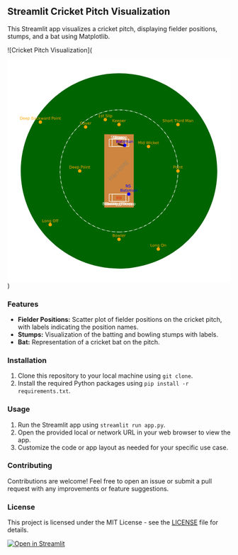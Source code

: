 ## Streamlit Cricket Pitch Visualization

This Streamlit app visualizes a cricket pitch, displaying fielder positions, stumps, and a bat using Matplotlib.

![Cricket Pitch Visualization](<?xml version="1.0" encoding="utf-8" standalone="no"?>
<!DOCTYPE svg PUBLIC "-//W3C//DTD SVG 1.1//EN"
  "http://www.w3.org/Graphics/SVG/1.1/DTD/svg11.dtd">
<svg xmlns:xlink="http://www.w3.org/1999/xlink" width="460.8pt" height="457.92pt" viewBox="0 0 460.8 457.92" xmlns="http://www.w3.org/2000/svg" version="1.1">
 <metadata>
  <rdf:RDF xmlns:dc="http://purl.org/dc/elements/1.1/" xmlns:cc="http://creativecommons.org/ns#" xmlns:rdf="http://www.w3.org/1999/02/22-rdf-syntax-ns#">
   <cc:Work>
    <dc:type rdf:resource="http://purl.org/dc/dcmitype/StillImage"/>
    <dc:date>2024-03-11T00:37:05.971351</dc:date>
    <dc:format>image/svg+xml</dc:format>
    <dc:creator>
     <cc:Agent>
      <dc:title>Matplotlib v3.8.3, https://matplotlib.org/</dc:title>
     </cc:Agent>
    </dc:creator>
   </cc:Work>
  </rdf:RDF>
 </metadata>
 <defs>
  <style type="text/css">*{stroke-linejoin: round; stroke-linecap: butt}</style>
 </defs>
 <g id="figure_1">
  <g id="patch_1">
   <path d="M 0 457.92 
L 460.8 457.92 
L 460.8 0 
L 0 0 
z
" style="fill: #ffffff"/>
  </g>
  <g id="axes_1">
   <g id="patch_2">
    <path d="M 230.4 430.56 
C 284.21212 430.56 335.827479 409.318152 373.878394 371.512727 
C 411.929309 333.707302 433.309091 282.424945 433.309091 228.96 
C 433.309091 175.495055 411.929309 124.212698 373.878394 86.407273 
C 335.827479 48.601848 284.21212 27.36 230.4 27.36 
C 176.58788 27.36 124.972521 48.601848 86.921606 86.407273 
C 48.870691 124.212698 27.490909 175.495055 27.490909 228.96 
C 27.490909 282.424945 48.870691 333.707302 86.921606 371.512727 
C 124.972521 409.318152 176.58788 430.56 230.4 430.56 
z
" clip-path="url(#pd941f7e487)" style="fill: #006400"/>
   </g>
   <g id="patch_3">
    <path d="M 230.4 354.96 
C 262.687272 354.96 293.656488 341.683845 316.487036 318.055454 
C 339.317585 294.427064 352.145455 262.375591 352.145455 228.96 
C 352.145455 195.544409 339.317585 163.492936 316.487036 139.864546 
C 293.656488 116.236155 262.687272 102.96 230.4 102.96 
C 198.112728 102.96 167.143512 116.236155 144.312964 139.864546 
C 121.482415 163.492936 108.654545 195.544409 108.654545 228.96 
C 108.654545 262.375591 121.482415 294.427064 144.312964 318.055454 
C 167.143512 341.683845 198.112728 354.96 230.4 354.96 
L 230.4 354.96 
z
" clip-path="url(#pd941f7e487)" style="fill: none; stroke-dasharray: 6.4,1.6,1,1.6; stroke-dashoffset: 0; stroke: #ffffff; stroke-linejoin: miter"/>
   </g>
   <g id="patch_4">
    <path d="M 199.963636 304.56 
L 260.836364 304.56 
L 260.836364 153.36 
L 199.963636 153.36 
z
" clip-path="url(#pd941f7e487)" style="fill: #cd853f"/>
   </g>
   <g id="patch_5">
    <path d="M 210.109091 178.56 
L 250.690909 178.56 
L 250.690909 163.44 
L 210.109091 163.44 
L 210.109091 178.56 
z
" clip-path="url(#pd941f7e487)" style="fill: none; stroke: #ffffff; stroke-linejoin: miter"/>
   </g>
   <g id="patch_6">
    <path d="M 210.109091 291.96 
L 250.690909 291.96 
L 250.690909 276.84 
L 210.109091 276.84 
L 210.109091 291.96 
z
" clip-path="url(#pd941f7e487)" style="fill: none; stroke: #ffffff; stroke-linejoin: miter"/>
   </g>
   <g id="patch_7">
    <path d="M 216.196364 178.56 
L 244.603636 178.56 
L 244.603636 163.44 
L 216.196364 163.44 
L 216.196364 178.56 
z
" clip-path="url(#pd941f7e487)" style="fill: none; stroke: #ffffff; stroke-linejoin: miter"/>
   </g>
   <g id="patch_8">
    <path d="M 216.196364 291.96 
L 244.603636 291.96 
L 244.603636 276.84 
L 216.196364 276.84 
L 216.196364 291.96 
z
" clip-path="url(#pd941f7e487)" style="fill: none; stroke: #ffffff; stroke-linejoin: miter"/>
   </g>
   <g id="PathCollection_1">
    <defs>
     <path id="mf2405c1910" d="M 0 3 
C 0.795609 3 1.55874 2.683901 2.12132 2.12132 
C 2.683901 1.55874 3 0.795609 3 0 
C 3 -0.795609 2.683901 -1.55874 2.12132 -2.12132 
C 1.55874 -2.683901 0.795609 -3 0 -3 
C -0.795609 -3 -1.55874 -2.683901 -2.12132 -2.12132 
C -2.683901 -1.55874 -3 -0.795609 -3 0 
C -3 0.795609 -2.683901 1.55874 -2.12132 2.12132 
C -1.55874 2.683901 -0.795609 3 0 3 
z
" style="stroke: #ffa500"/>
    </defs>
    <g clip-path="url(#pd941f7e487)">
     <use xlink:href="#mf2405c1910" x="291.272727" y="178.56" style="fill: #ffa500; stroke: #ffa500"/>
    </g>
   </g>
   <g id="PathCollection_2">
    <g clip-path="url(#pd941f7e487)">
     <use xlink:href="#mf2405c1910" x="68.072727" y="128.16" style="fill: #ffa500; stroke: #ffa500"/>
    </g>
   </g>
   <g id="PathCollection_3">
    <g clip-path="url(#pd941f7e487)">
     <use xlink:href="#mf2405c1910" x="149.236364" y="228.96" style="fill: #ffa500; stroke: #ffa500"/>
    </g>
   </g>
   <g id="PathCollection_4">
    <g clip-path="url(#pd941f7e487)">
     <use xlink:href="#mf2405c1910" x="230.4" y="370.08" style="fill: #ffa500; stroke: #ffa500"/>
    </g>
   </g>
   <g id="PathCollection_5">
    <g clip-path="url(#pd941f7e487)">
     <use xlink:href="#mf2405c1910" x="230.4" y="133.2" style="fill: #ffa500; stroke: #ffa500"/>
    </g>
   </g>
   <g id="PathCollection_6">
    <g clip-path="url(#pd941f7e487)">
     <use xlink:href="#mf2405c1910" x="88.363636" y="339.84" style="fill: #ffa500; stroke: #ffa500"/>
    </g>
   </g>
   <g id="PathCollection_7">
    <g clip-path="url(#pd941f7e487)">
     <use xlink:href="#mf2405c1910" x="311.563636" y="390.24" style="fill: #ffa500; stroke: #ffa500"/>
    </g>
   </g>
   <g id="PathCollection_8">
    <g clip-path="url(#pd941f7e487)">
     <use xlink:href="#mf2405c1910" x="352.145455" y="133.2" style="fill: #ffa500; stroke: #ffa500"/>
    </g>
   </g>
   <g id="PathCollection_9">
    <g clip-path="url(#pd941f7e487)">
     <use xlink:href="#mf2405c1910" x="201.992727" y="123.12" style="fill: #ffa500; stroke: #ffa500"/>
    </g>
   </g>
   <g id="PathCollection_10">
    <g clip-path="url(#pd941f7e487)">
     <use xlink:href="#mf2405c1910" x="352.145455" y="228.96" style="fill: #ffa500; stroke: #ffa500"/>
    </g>
   </g>
   <g id="PathCollection_11">
    <g clip-path="url(#pd941f7e487)">
     <use xlink:href="#mf2405c1910" x="161.410909" y="138.24" style="fill: #ffa500; stroke: #ffa500"/>
    </g>
   </g>
   <g id="PathCollection_12">
    <defs>
     <path id="mfe2c50c522" d="M 0 3 
C 0.795609 3 1.55874 2.683901 2.12132 2.12132 
C 2.683901 1.55874 3 0.795609 3 0 
C 3 -0.795609 2.683901 -1.55874 2.12132 -2.12132 
C 1.55874 -2.683901 0.795609 -3 0 -3 
C -0.795609 -3 -1.55874 -2.683901 -2.12132 -2.12132 
C -2.683901 -1.55874 -3 -0.795609 -3 0 
C -3 0.795609 -2.683901 1.55874 -2.12132 2.12132 
C -1.55874 2.683901 -0.795609 3 0 3 
z
" style="stroke: #0000ff"/>
    </defs>
    <g clip-path="url(#pd941f7e487)">
     <use xlink:href="#mfe2c50c522" x="242.168727" y="176.04" style="fill: #0000ff; stroke: #0000ff"/>
    </g>
   </g>
   <g id="PathCollection_13">
    <g clip-path="url(#pd941f7e487)">
     <use xlink:href="#mfe2c50c522" x="250.690909" y="276.84" style="fill: #0000ff; stroke: #0000ff"/>
    </g>
   </g>
   <g id="patch_9">
    <path d="M 240.545455 176.04 
L 228.785747 172.126656 
L 228.365613 174.073963 
L 240.125321 177.987306 
z
" clip-path="url(#pd941f7e487)" style="fill: #8b4513; stroke: #000000; stroke-linejoin: miter"/>
   </g>
   <g id="line2d_1">
    <path d="M 226.341818 171 
L 226.341818 165.96 
" clip-path="url(#pd941f7e487)" style="fill: none; stroke: #ff0000; stroke-linecap: square"/>
   </g>
   <g id="line2d_2">
    <path d="M 230.4 171 
L 230.4 165.96 
" clip-path="url(#pd941f7e487)" style="fill: none; stroke: #ff0000; stroke-linecap: square"/>
   </g>
   <g id="line2d_3">
    <path d="M 234.458182 171 
L 234.458182 165.96 
" clip-path="url(#pd941f7e487)" style="fill: none; stroke: #ff0000; stroke-linecap: square"/>
   </g>
   <g id="line2d_4">
    <path d="M 226.341818 286.92 
L 226.341818 281.88 
" clip-path="url(#pd941f7e487)" style="fill: none; stroke: #ff0000; stroke-linecap: square"/>
   </g>
   <g id="line2d_5">
    <path d="M 230.4 286.92 
L 230.4 281.88 
" clip-path="url(#pd941f7e487)" style="fill: none; stroke: #ff0000; stroke-linecap: square"/>
   </g>
   <g id="line2d_6">
    <path d="M 234.458182 286.92 
L 234.458182 281.88 
" clip-path="url(#pd941f7e487)" style="fill: none; stroke: #ff0000; stroke-linecap: square"/>
   </g>
   <g id="text_1">
    <!-- Mid Wicket -->
    <g style="fill: #ffa500" transform="translate(269.523352 173.52) scale(0.08 -0.08)">
     <defs>
      <path id="DejaVuSans-4d" d="M 628 4666 
L 1569 4666 
L 2759 1491 
L 3956 4666 
L 4897 4666 
L 4897 0 
L 4281 0 
L 4281 4097 
L 3078 897 
L 2444 897 
L 1241 4097 
L 1241 0 
L 628 0 
L 628 4666 
z
" transform="scale(0.015625)"/>
      <path id="DejaVuSans-69" d="M 603 3500 
L 1178 3500 
L 1178 0 
L 603 0 
L 603 3500 
z
M 603 4863 
L 1178 4863 
L 1178 4134 
L 603 4134 
L 603 4863 
z
" transform="scale(0.015625)"/>
      <path id="DejaVuSans-64" d="M 2906 2969 
L 2906 4863 
L 3481 4863 
L 3481 0 
L 2906 0 
L 2906 525 
Q 2725 213 2448 61 
Q 2172 -91 1784 -91 
Q 1150 -91 751 415 
Q 353 922 353 1747 
Q 353 2572 751 3078 
Q 1150 3584 1784 3584 
Q 2172 3584 2448 3432 
Q 2725 3281 2906 2969 
z
M 947 1747 
Q 947 1113 1208 752 
Q 1469 391 1925 391 
Q 2381 391 2643 752 
Q 2906 1113 2906 1747 
Q 2906 2381 2643 2742 
Q 2381 3103 1925 3103 
Q 1469 3103 1208 2742 
Q 947 2381 947 1747 
z
" transform="scale(0.015625)"/>
      <path id="DejaVuSans-20" transform="scale(0.015625)"/>
      <path id="DejaVuSans-57" d="M 213 4666 
L 850 4666 
L 1831 722 
L 2809 4666 
L 3519 4666 
L 4500 722 
L 5478 4666 
L 6119 4666 
L 4947 0 
L 4153 0 
L 3169 4050 
L 2175 0 
L 1381 0 
L 213 4666 
z
" transform="scale(0.015625)"/>
      <path id="DejaVuSans-63" d="M 3122 3366 
L 3122 2828 
Q 2878 2963 2633 3030 
Q 2388 3097 2138 3097 
Q 1578 3097 1268 2742 
Q 959 2388 959 1747 
Q 959 1106 1268 751 
Q 1578 397 2138 397 
Q 2388 397 2633 464 
Q 2878 531 3122 666 
L 3122 134 
Q 2881 22 2623 -34 
Q 2366 -91 2075 -91 
Q 1284 -91 818 406 
Q 353 903 353 1747 
Q 353 2603 823 3093 
Q 1294 3584 2113 3584 
Q 2378 3584 2631 3529 
Q 2884 3475 3122 3366 
z
" transform="scale(0.015625)"/>
      <path id="DejaVuSans-6b" d="M 581 4863 
L 1159 4863 
L 1159 1991 
L 2875 3500 
L 3609 3500 
L 1753 1863 
L 3688 0 
L 2938 0 
L 1159 1709 
L 1159 0 
L 581 0 
L 581 4863 
z
" transform="scale(0.015625)"/>
      <path id="DejaVuSans-65" d="M 3597 1894 
L 3597 1613 
L 953 1613 
Q 991 1019 1311 708 
Q 1631 397 2203 397 
Q 2534 397 2845 478 
Q 3156 559 3463 722 
L 3463 178 
Q 3153 47 2828 -22 
Q 2503 -91 2169 -91 
Q 1331 -91 842 396 
Q 353 884 353 1716 
Q 353 2575 817 3079 
Q 1281 3584 2069 3584 
Q 2775 3584 3186 3129 
Q 3597 2675 3597 1894 
z
M 3022 2063 
Q 3016 2534 2758 2815 
Q 2500 3097 2075 3097 
Q 1594 3097 1305 2825 
Q 1016 2553 972 2059 
L 3022 2063 
z
" transform="scale(0.015625)"/>
      <path id="DejaVuSans-74" d="M 1172 4494 
L 1172 3500 
L 2356 3500 
L 2356 3053 
L 1172 3053 
L 1172 1153 
Q 1172 725 1289 603 
Q 1406 481 1766 481 
L 2356 481 
L 2356 0 
L 1766 0 
Q 1100 0 847 248 
Q 594 497 594 1153 
L 594 3053 
L 172 3053 
L 172 3500 
L 594 3500 
L 594 4494 
L 1172 4494 
z
" transform="scale(0.015625)"/>
     </defs>
     <use xlink:href="#DejaVuSans-4d"/>
     <use xlink:href="#DejaVuSans-69" x="86.279297"/>
     <use xlink:href="#DejaVuSans-64" x="114.0625"/>
     <use xlink:href="#DejaVuSans-20" x="177.539062"/>
     <use xlink:href="#DejaVuSans-57" x="209.326172"/>
     <use xlink:href="#DejaVuSans-69" x="305.953125"/>
     <use xlink:href="#DejaVuSans-63" x="333.736328"/>
     <use xlink:href="#DejaVuSans-6b" x="388.716797"/>
     <use xlink:href="#DejaVuSans-65" x="443.001953"/>
     <use xlink:href="#DejaVuSans-74" x="504.525391"/>
    </g>
   </g>
   <g id="text_2">
    <!-- Deep Backward Point -->
    <g style="fill: #ffa500" transform="translate(25.512102 123.12) scale(0.08 -0.08)">
     <defs>
      <path id="DejaVuSans-44" d="M 1259 4147 
L 1259 519 
L 2022 519 
Q 2988 519 3436 956 
Q 3884 1394 3884 2338 
Q 3884 3275 3436 3711 
Q 2988 4147 2022 4147 
L 1259 4147 
z
M 628 4666 
L 1925 4666 
Q 3281 4666 3915 4102 
Q 4550 3538 4550 2338 
Q 4550 1131 3912 565 
Q 3275 0 1925 0 
L 628 0 
L 628 4666 
z
" transform="scale(0.015625)"/>
      <path id="DejaVuSans-70" d="M 1159 525 
L 1159 -1331 
L 581 -1331 
L 581 3500 
L 1159 3500 
L 1159 2969 
Q 1341 3281 1617 3432 
Q 1894 3584 2278 3584 
Q 2916 3584 3314 3078 
Q 3713 2572 3713 1747 
Q 3713 922 3314 415 
Q 2916 -91 2278 -91 
Q 1894 -91 1617 61 
Q 1341 213 1159 525 
z
M 3116 1747 
Q 3116 2381 2855 2742 
Q 2594 3103 2138 3103 
Q 1681 3103 1420 2742 
Q 1159 2381 1159 1747 
Q 1159 1113 1420 752 
Q 1681 391 2138 391 
Q 2594 391 2855 752 
Q 3116 1113 3116 1747 
z
" transform="scale(0.015625)"/>
      <path id="DejaVuSans-42" d="M 1259 2228 
L 1259 519 
L 2272 519 
Q 2781 519 3026 730 
Q 3272 941 3272 1375 
Q 3272 1813 3026 2020 
Q 2781 2228 2272 2228 
L 1259 2228 
z
M 1259 4147 
L 1259 2741 
L 2194 2741 
Q 2656 2741 2882 2914 
Q 3109 3088 3109 3444 
Q 3109 3797 2882 3972 
Q 2656 4147 2194 4147 
L 1259 4147 
z
M 628 4666 
L 2241 4666 
Q 2963 4666 3353 4366 
Q 3744 4066 3744 3513 
Q 3744 3084 3544 2831 
Q 3344 2578 2956 2516 
Q 3422 2416 3680 2098 
Q 3938 1781 3938 1306 
Q 3938 681 3513 340 
Q 3088 0 2303 0 
L 628 0 
L 628 4666 
z
" transform="scale(0.015625)"/>
      <path id="DejaVuSans-61" d="M 2194 1759 
Q 1497 1759 1228 1600 
Q 959 1441 959 1056 
Q 959 750 1161 570 
Q 1363 391 1709 391 
Q 2188 391 2477 730 
Q 2766 1069 2766 1631 
L 2766 1759 
L 2194 1759 
z
M 3341 1997 
L 3341 0 
L 2766 0 
L 2766 531 
Q 2569 213 2275 61 
Q 1981 -91 1556 -91 
Q 1019 -91 701 211 
Q 384 513 384 1019 
Q 384 1609 779 1909 
Q 1175 2209 1959 2209 
L 2766 2209 
L 2766 2266 
Q 2766 2663 2505 2880 
Q 2244 3097 1772 3097 
Q 1472 3097 1187 3025 
Q 903 2953 641 2809 
L 641 3341 
Q 956 3463 1253 3523 
Q 1550 3584 1831 3584 
Q 2591 3584 2966 3190 
Q 3341 2797 3341 1997 
z
" transform="scale(0.015625)"/>
      <path id="DejaVuSans-77" d="M 269 3500 
L 844 3500 
L 1563 769 
L 2278 3500 
L 2956 3500 
L 3675 769 
L 4391 3500 
L 4966 3500 
L 4050 0 
L 3372 0 
L 2619 2869 
L 1863 0 
L 1184 0 
L 269 3500 
z
" transform="scale(0.015625)"/>
      <path id="DejaVuSans-72" d="M 2631 2963 
Q 2534 3019 2420 3045 
Q 2306 3072 2169 3072 
Q 1681 3072 1420 2755 
Q 1159 2438 1159 1844 
L 1159 0 
L 581 0 
L 581 3500 
L 1159 3500 
L 1159 2956 
Q 1341 3275 1631 3429 
Q 1922 3584 2338 3584 
Q 2397 3584 2469 3576 
Q 2541 3569 2628 3553 
L 2631 2963 
z
" transform="scale(0.015625)"/>
      <path id="DejaVuSans-50" d="M 1259 4147 
L 1259 2394 
L 2053 2394 
Q 2494 2394 2734 2622 
Q 2975 2850 2975 3272 
Q 2975 3691 2734 3919 
Q 2494 4147 2053 4147 
L 1259 4147 
z
M 628 4666 
L 2053 4666 
Q 2838 4666 3239 4311 
Q 3641 3956 3641 3272 
Q 3641 2581 3239 2228 
Q 2838 1875 2053 1875 
L 1259 1875 
L 1259 0 
L 628 0 
L 628 4666 
z
" transform="scale(0.015625)"/>
      <path id="DejaVuSans-6f" d="M 1959 3097 
Q 1497 3097 1228 2736 
Q 959 2375 959 1747 
Q 959 1119 1226 758 
Q 1494 397 1959 397 
Q 2419 397 2687 759 
Q 2956 1122 2956 1747 
Q 2956 2369 2687 2733 
Q 2419 3097 1959 3097 
z
M 1959 3584 
Q 2709 3584 3137 3096 
Q 3566 2609 3566 1747 
Q 3566 888 3137 398 
Q 2709 -91 1959 -91 
Q 1206 -91 779 398 
Q 353 888 353 1747 
Q 353 2609 779 3096 
Q 1206 3584 1959 3584 
z
" transform="scale(0.015625)"/>
      <path id="DejaVuSans-6e" d="M 3513 2113 
L 3513 0 
L 2938 0 
L 2938 2094 
Q 2938 2591 2744 2837 
Q 2550 3084 2163 3084 
Q 1697 3084 1428 2787 
Q 1159 2491 1159 1978 
L 1159 0 
L 581 0 
L 581 3500 
L 1159 3500 
L 1159 2956 
Q 1366 3272 1645 3428 
Q 1925 3584 2291 3584 
Q 2894 3584 3203 3211 
Q 3513 2838 3513 2113 
z
" transform="scale(0.015625)"/>
     </defs>
     <use xlink:href="#DejaVuSans-44"/>
     <use xlink:href="#DejaVuSans-65" x="77.001953"/>
     <use xlink:href="#DejaVuSans-65" x="138.525391"/>
     <use xlink:href="#DejaVuSans-70" x="200.048828"/>
     <use xlink:href="#DejaVuSans-20" x="263.525391"/>
     <use xlink:href="#DejaVuSans-42" x="295.3125"/>
     <use xlink:href="#DejaVuSans-61" x="363.916016"/>
     <use xlink:href="#DejaVuSans-63" x="425.195312"/>
     <use xlink:href="#DejaVuSans-6b" x="480.175781"/>
     <use xlink:href="#DejaVuSans-77" x="538.085938"/>
     <use xlink:href="#DejaVuSans-61" x="619.873047"/>
     <use xlink:href="#DejaVuSans-72" x="681.152344"/>
     <use xlink:href="#DejaVuSans-64" x="720.515625"/>
     <use xlink:href="#DejaVuSans-20" x="783.992188"/>
     <use xlink:href="#DejaVuSans-50" x="815.779297"/>
     <use xlink:href="#DejaVuSans-6f" x="872.457031"/>
     <use xlink:href="#DejaVuSans-69" x="933.638672"/>
     <use xlink:href="#DejaVuSans-6e" x="961.421875"/>
     <use xlink:href="#DejaVuSans-74" x="1024.800781"/>
    </g>
   </g>
   <g id="text_3">
    <!-- Deep Point -->
    <g style="fill: #ffa500" transform="translate(127.494489 223.92) scale(0.08 -0.08)">
     <use xlink:href="#DejaVuSans-44"/>
     <use xlink:href="#DejaVuSans-65" x="77.001953"/>
     <use xlink:href="#DejaVuSans-65" x="138.525391"/>
     <use xlink:href="#DejaVuSans-70" x="200.048828"/>
     <use xlink:href="#DejaVuSans-20" x="263.525391"/>
     <use xlink:href="#DejaVuSans-50" x="295.3125"/>
     <use xlink:href="#DejaVuSans-6f" x="351.990234"/>
     <use xlink:href="#DejaVuSans-69" x="413.171875"/>
     <use xlink:href="#DejaVuSans-6e" x="440.955078"/>
     <use xlink:href="#DejaVuSans-74" x="504.333984"/>
    </g>
   </g>
   <g id="text_4">
    <!-- Bowler -->
    <g style="fill: #ffa500" transform="translate(216.72 365.04) scale(0.08 -0.08)">
     <defs>
      <path id="DejaVuSans-6c" d="M 603 4863 
L 1178 4863 
L 1178 0 
L 603 0 
L 603 4863 
z
" transform="scale(0.015625)"/>
     </defs>
     <use xlink:href="#DejaVuSans-42"/>
     <use xlink:href="#DejaVuSans-6f" x="68.603516"/>
     <use xlink:href="#DejaVuSans-77" x="129.785156"/>
     <use xlink:href="#DejaVuSans-6c" x="211.572266"/>
     <use xlink:href="#DejaVuSans-65" x="239.355469"/>
     <use xlink:href="#DejaVuSans-72" x="300.878906"/>
    </g>
   </g>
   <g id="text_5">
    <!-- Keeper -->
    <g style="fill: #ffa500" transform="translate(216.409375 128.16) scale(0.08 -0.08)">
     <defs>
      <path id="DejaVuSans-4b" d="M 628 4666 
L 1259 4666 
L 1259 2694 
L 3353 4666 
L 4166 4666 
L 1850 2491 
L 4331 0 
L 3500 0 
L 1259 2247 
L 1259 0 
L 628 0 
L 628 4666 
z
" transform="scale(0.015625)"/>
     </defs>
     <use xlink:href="#DejaVuSans-4b"/>
     <use xlink:href="#DejaVuSans-65" x="60.576172"/>
     <use xlink:href="#DejaVuSans-65" x="122.099609"/>
     <use xlink:href="#DejaVuSans-70" x="183.623047"/>
     <use xlink:href="#DejaVuSans-65" x="247.099609"/>
     <use xlink:href="#DejaVuSans-72" x="308.623047"/>
    </g>
   </g>
   <g id="text_6">
    <!-- Long Off -->
    <g style="fill: #ffa500" transform="translate(71.446761 334.8) scale(0.08 -0.08)">
     <defs>
      <path id="DejaVuSans-4c" d="M 628 4666 
L 1259 4666 
L 1259 531 
L 3531 531 
L 3531 0 
L 628 0 
L 628 4666 
z
" transform="scale(0.015625)"/>
      <path id="DejaVuSans-67" d="M 2906 1791 
Q 2906 2416 2648 2759 
Q 2391 3103 1925 3103 
Q 1463 3103 1205 2759 
Q 947 2416 947 1791 
Q 947 1169 1205 825 
Q 1463 481 1925 481 
Q 2391 481 2648 825 
Q 2906 1169 2906 1791 
z
M 3481 434 
Q 3481 -459 3084 -895 
Q 2688 -1331 1869 -1331 
Q 1566 -1331 1297 -1286 
Q 1028 -1241 775 -1147 
L 775 -588 
Q 1028 -725 1275 -790 
Q 1522 -856 1778 -856 
Q 2344 -856 2625 -561 
Q 2906 -266 2906 331 
L 2906 616 
Q 2728 306 2450 153 
Q 2172 0 1784 0 
Q 1141 0 747 490 
Q 353 981 353 1791 
Q 353 2603 747 3093 
Q 1141 3584 1784 3584 
Q 2172 3584 2450 3431 
Q 2728 3278 2906 2969 
L 2906 3500 
L 3481 3500 
L 3481 434 
z
" transform="scale(0.015625)"/>
      <path id="DejaVuSans-4f" d="M 2522 4238 
Q 1834 4238 1429 3725 
Q 1025 3213 1025 2328 
Q 1025 1447 1429 934 
Q 1834 422 2522 422 
Q 3209 422 3611 934 
Q 4013 1447 4013 2328 
Q 4013 3213 3611 3725 
Q 3209 4238 2522 4238 
z
M 2522 4750 
Q 3503 4750 4090 4092 
Q 4678 3434 4678 2328 
Q 4678 1225 4090 567 
Q 3503 -91 2522 -91 
Q 1538 -91 948 565 
Q 359 1222 359 2328 
Q 359 3434 948 4092 
Q 1538 4750 2522 4750 
z
" transform="scale(0.015625)"/>
      <path id="DejaVuSans-66" d="M 2375 4863 
L 2375 4384 
L 1825 4384 
Q 1516 4384 1395 4259 
Q 1275 4134 1275 3809 
L 1275 3500 
L 2222 3500 
L 2222 3053 
L 1275 3053 
L 1275 0 
L 697 0 
L 697 3053 
L 147 3053 
L 147 3500 
L 697 3500 
L 697 3744 
Q 697 4328 969 4595 
Q 1241 4863 1831 4863 
L 2375 4863 
z
" transform="scale(0.015625)"/>
     </defs>
     <use xlink:href="#DejaVuSans-4c"/>
     <use xlink:href="#DejaVuSans-6f" x="53.962891"/>
     <use xlink:href="#DejaVuSans-6e" x="115.144531"/>
     <use xlink:href="#DejaVuSans-67" x="178.523438"/>
     <use xlink:href="#DejaVuSans-20" x="242"/>
     <use xlink:href="#DejaVuSans-4f" x="273.787109"/>
     <use xlink:href="#DejaVuSans-66" x="352.498047"/>
     <use xlink:href="#DejaVuSans-66" x="387.703125"/>
    </g>
   </g>
   <g id="text_7">
    <!-- Long On -->
    <g style="fill: #ffa500" transform="translate(294.928011 385.2) scale(0.08 -0.08)">
     <use xlink:href="#DejaVuSans-4c"/>
     <use xlink:href="#DejaVuSans-6f" x="53.962891"/>
     <use xlink:href="#DejaVuSans-6e" x="115.144531"/>
     <use xlink:href="#DejaVuSans-67" x="178.523438"/>
     <use xlink:href="#DejaVuSans-20" x="242"/>
     <use xlink:href="#DejaVuSans-4f" x="273.787109"/>
     <use xlink:href="#DejaVuSans-6e" x="352.498047"/>
    </g>
   </g>
   <g id="text_8">
    <!-- Short Third Man -->
    <g style="fill: #ffa500" transform="translate(320.227955 128.16) scale(0.08 -0.08)">
     <defs>
      <path id="DejaVuSans-53" d="M 3425 4513 
L 3425 3897 
Q 3066 4069 2747 4153 
Q 2428 4238 2131 4238 
Q 1616 4238 1336 4038 
Q 1056 3838 1056 3469 
Q 1056 3159 1242 3001 
Q 1428 2844 1947 2747 
L 2328 2669 
Q 3034 2534 3370 2195 
Q 3706 1856 3706 1288 
Q 3706 609 3251 259 
Q 2797 -91 1919 -91 
Q 1588 -91 1214 -16 
Q 841 59 441 206 
L 441 856 
Q 825 641 1194 531 
Q 1563 422 1919 422 
Q 2459 422 2753 634 
Q 3047 847 3047 1241 
Q 3047 1584 2836 1778 
Q 2625 1972 2144 2069 
L 1759 2144 
Q 1053 2284 737 2584 
Q 422 2884 422 3419 
Q 422 4038 858 4394 
Q 1294 4750 2059 4750 
Q 2388 4750 2728 4690 
Q 3069 4631 3425 4513 
z
" transform="scale(0.015625)"/>
      <path id="DejaVuSans-68" d="M 3513 2113 
L 3513 0 
L 2938 0 
L 2938 2094 
Q 2938 2591 2744 2837 
Q 2550 3084 2163 3084 
Q 1697 3084 1428 2787 
Q 1159 2491 1159 1978 
L 1159 0 
L 581 0 
L 581 4863 
L 1159 4863 
L 1159 2956 
Q 1366 3272 1645 3428 
Q 1925 3584 2291 3584 
Q 2894 3584 3203 3211 
Q 3513 2838 3513 2113 
z
" transform="scale(0.015625)"/>
      <path id="DejaVuSans-54" d="M -19 4666 
L 3928 4666 
L 3928 4134 
L 2272 4134 
L 2272 0 
L 1638 0 
L 1638 4134 
L -19 4134 
L -19 4666 
z
" transform="scale(0.015625)"/>
     </defs>
     <use xlink:href="#DejaVuSans-53"/>
     <use xlink:href="#DejaVuSans-68" x="63.476562"/>
     <use xlink:href="#DejaVuSans-6f" x="126.855469"/>
     <use xlink:href="#DejaVuSans-72" x="188.037109"/>
     <use xlink:href="#DejaVuSans-74" x="229.150391"/>
     <use xlink:href="#DejaVuSans-20" x="268.359375"/>
     <use xlink:href="#DejaVuSans-54" x="300.146484"/>
     <use xlink:href="#DejaVuSans-68" x="361.230469"/>
     <use xlink:href="#DejaVuSans-69" x="424.609375"/>
     <use xlink:href="#DejaVuSans-72" x="452.392578"/>
     <use xlink:href="#DejaVuSans-64" x="491.755859"/>
     <use xlink:href="#DejaVuSans-20" x="555.232422"/>
     <use xlink:href="#DejaVuSans-4d" x="587.019531"/>
     <use xlink:href="#DejaVuSans-61" x="673.298828"/>
     <use xlink:href="#DejaVuSans-6e" x="734.578125"/>
    </g>
   </g>
   <g id="text_9">
    <!-- 1st Slip -->
    <g style="fill: #ffa500" transform="translate(187.223352 118.08) scale(0.08 -0.08)">
     <defs>
      <path id="DejaVuSans-31" d="M 794 531 
L 1825 531 
L 1825 4091 
L 703 3866 
L 703 4441 
L 1819 4666 
L 2450 4666 
L 2450 531 
L 3481 531 
L 3481 0 
L 794 0 
L 794 531 
z
" transform="scale(0.015625)"/>
      <path id="DejaVuSans-73" d="M 2834 3397 
L 2834 2853 
Q 2591 2978 2328 3040 
Q 2066 3103 1784 3103 
Q 1356 3103 1142 2972 
Q 928 2841 928 2578 
Q 928 2378 1081 2264 
Q 1234 2150 1697 2047 
L 1894 2003 
Q 2506 1872 2764 1633 
Q 3022 1394 3022 966 
Q 3022 478 2636 193 
Q 2250 -91 1575 -91 
Q 1294 -91 989 -36 
Q 684 19 347 128 
L 347 722 
Q 666 556 975 473 
Q 1284 391 1588 391 
Q 1994 391 2212 530 
Q 2431 669 2431 922 
Q 2431 1156 2273 1281 
Q 2116 1406 1581 1522 
L 1381 1569 
Q 847 1681 609 1914 
Q 372 2147 372 2553 
Q 372 3047 722 3315 
Q 1072 3584 1716 3584 
Q 2034 3584 2315 3537 
Q 2597 3491 2834 3397 
z
" transform="scale(0.015625)"/>
     </defs>
     <use xlink:href="#DejaVuSans-31"/>
     <use xlink:href="#DejaVuSans-73" x="63.623047"/>
     <use xlink:href="#DejaVuSans-74" x="115.722656"/>
     <use xlink:href="#DejaVuSans-20" x="154.931641"/>
     <use xlink:href="#DejaVuSans-53" x="186.71875"/>
     <use xlink:href="#DejaVuSans-6c" x="250.195312"/>
     <use xlink:href="#DejaVuSans-69" x="277.978516"/>
     <use xlink:href="#DejaVuSans-70" x="305.761719"/>
    </g>
   </g>
   <g id="text_10">
    <!-- Point -->
    <g style="fill: #ffa500" transform="translate(342.216705 223.92) scale(0.08 -0.08)">
     <use xlink:href="#DejaVuSans-50"/>
     <use xlink:href="#DejaVuSans-6f" x="56.677734"/>
     <use xlink:href="#DejaVuSans-69" x="117.859375"/>
     <use xlink:href="#DejaVuSans-6e" x="145.642578"/>
     <use xlink:href="#DejaVuSans-74" x="209.021484"/>
    </g>
   </g>
   <g id="text_11">
    <!-- Cover -->
    <g style="fill: #ffa500" transform="translate(149.697159 133.2) scale(0.08 -0.08)">
     <defs>
      <path id="DejaVuSans-43" d="M 4122 4306 
L 4122 3641 
Q 3803 3938 3442 4084 
Q 3081 4231 2675 4231 
Q 1875 4231 1450 3742 
Q 1025 3253 1025 2328 
Q 1025 1406 1450 917 
Q 1875 428 2675 428 
Q 3081 428 3442 575 
Q 3803 722 4122 1019 
L 4122 359 
Q 3791 134 3420 21 
Q 3050 -91 2638 -91 
Q 1578 -91 968 557 
Q 359 1206 359 2328 
Q 359 3453 968 4101 
Q 1578 4750 2638 4750 
Q 3056 4750 3426 4639 
Q 3797 4528 4122 4306 
z
" transform="scale(0.015625)"/>
      <path id="DejaVuSans-76" d="M 191 3500 
L 800 3500 
L 1894 563 
L 2988 3500 
L 3597 3500 
L 2284 0 
L 1503 0 
L 191 3500 
z
" transform="scale(0.015625)"/>
     </defs>
     <use xlink:href="#DejaVuSans-43"/>
     <use xlink:href="#DejaVuSans-6f" x="69.824219"/>
     <use xlink:href="#DejaVuSans-76" x="131.005859"/>
     <use xlink:href="#DejaVuSans-65" x="190.185547"/>
     <use xlink:href="#DejaVuSans-72" x="251.708984"/>
    </g>
   </g>
   <g id="text_12">
    <!-- Batsman -->
    <g style="fill: #0000ff" transform="translate(224.438727 171) scale(0.08 -0.08)">
     <defs>
      <path id="DejaVuSans-6d" d="M 3328 2828 
Q 3544 3216 3844 3400 
Q 4144 3584 4550 3584 
Q 5097 3584 5394 3201 
Q 5691 2819 5691 2113 
L 5691 0 
L 5113 0 
L 5113 2094 
Q 5113 2597 4934 2840 
Q 4756 3084 4391 3084 
Q 3944 3084 3684 2787 
Q 3425 2491 3425 1978 
L 3425 0 
L 2847 0 
L 2847 2094 
Q 2847 2600 2669 2842 
Q 2491 3084 2119 3084 
Q 1678 3084 1418 2786 
Q 1159 2488 1159 1978 
L 1159 0 
L 581 0 
L 581 3500 
L 1159 3500 
L 1159 2956 
Q 1356 3278 1631 3431 
Q 1906 3584 2284 3584 
Q 2666 3584 2933 3390 
Q 3200 3197 3328 2828 
z
" transform="scale(0.015625)"/>
     </defs>
     <use xlink:href="#DejaVuSans-42"/>
     <use xlink:href="#DejaVuSans-61" x="68.603516"/>
     <use xlink:href="#DejaVuSans-74" x="129.882812"/>
     <use xlink:href="#DejaVuSans-73" x="169.091797"/>
     <use xlink:href="#DejaVuSans-6d" x="221.191406"/>
     <use xlink:href="#DejaVuSans-61" x="318.603516"/>
     <use xlink:href="#DejaVuSans-6e" x="379.882812"/>
    </g>
   </g>
   <g id="text_13">
    <!-- NS  -->
    <g style="fill: #0000ff" transform="translate(243.887784 262.84175) scale(0.08 -0.08)">
     <defs>
      <path id="DejaVuSans-4e" d="M 628 4666 
L 1478 4666 
L 3547 763 
L 3547 4666 
L 4159 4666 
L 4159 0 
L 3309 0 
L 1241 3903 
L 1241 0 
L 628 0 
L 628 4666 
z
" transform="scale(0.015625)"/>
     </defs>
     <use xlink:href="#DejaVuSans-4e"/>
     <use xlink:href="#DejaVuSans-53" x="74.804688"/>
     <use xlink:href="#DejaVuSans-20" x="138.28125"/>
    </g>
    <!-- Batsman -->
    <g style="fill: #0000ff" transform="translate(232.960909 271.8) scale(0.08 -0.08)">
     <use xlink:href="#DejaVuSans-42"/>
     <use xlink:href="#DejaVuSans-61" x="68.603516"/>
     <use xlink:href="#DejaVuSans-74" x="129.882812"/>
     <use xlink:href="#DejaVuSans-73" x="169.091797"/>
     <use xlink:href="#DejaVuSans-6d" x="221.191406"/>
     <use xlink:href="#DejaVuSans-61" x="318.603516"/>
     <use xlink:href="#DejaVuSans-6e" x="379.882812"/>
    </g>
   </g>
   <g id="text_14">
    <!-- Stump -->
    <g style="fill: #ffffff" transform="translate(213.263693 162.432) scale(0.08 -0.08)">
     <defs>
      <path id="DejaVuSans-75" d="M 544 1381 
L 544 3500 
L 1119 3500 
L 1119 1403 
Q 1119 906 1312 657 
Q 1506 409 1894 409 
Q 2359 409 2629 706 
Q 2900 1003 2900 1516 
L 2900 3500 
L 3475 3500 
L 3475 0 
L 2900 0 
L 2900 538 
Q 2691 219 2414 64 
Q 2138 -91 1772 -91 
Q 1169 -91 856 284 
Q 544 659 544 1381 
z
M 1991 3584 
L 1991 3584 
z
" transform="scale(0.015625)"/>
     </defs>
     <use xlink:href="#DejaVuSans-53"/>
     <use xlink:href="#DejaVuSans-74" x="63.476562"/>
     <use xlink:href="#DejaVuSans-75" x="102.685547"/>
     <use xlink:href="#DejaVuSans-6d" x="166.064453"/>
     <use xlink:href="#DejaVuSans-70" x="263.476562"/>
    </g>
   </g>
   <g id="text_15">
    <!-- Stump -->
    <g style="fill: #ffffff" transform="translate(217.321875 162.432) scale(0.08 -0.08)">
     <use xlink:href="#DejaVuSans-53"/>
     <use xlink:href="#DejaVuSans-74" x="63.476562"/>
     <use xlink:href="#DejaVuSans-75" x="102.685547"/>
     <use xlink:href="#DejaVuSans-6d" x="166.064453"/>
     <use xlink:href="#DejaVuSans-70" x="263.476562"/>
    </g>
   </g>
   <g id="text_16">
    <!-- Stump -->
    <g style="fill: #ffffff" transform="translate(221.380057 162.432) scale(0.08 -0.08)">
     <use xlink:href="#DejaVuSans-53"/>
     <use xlink:href="#DejaVuSans-74" x="63.476562"/>
     <use xlink:href="#DejaVuSans-75" x="102.685547"/>
     <use xlink:href="#DejaVuSans-6d" x="166.064453"/>
     <use xlink:href="#DejaVuSans-70" x="263.476562"/>
    </g>
   </g>
   <g id="text_17">
    <!-- Bowling Stump -->
    <g style="fill: #ffffff" transform="translate(196.232443 299.52) scale(0.08 -0.08)">
     <use xlink:href="#DejaVuSans-42"/>
     <use xlink:href="#DejaVuSans-6f" x="68.603516"/>
     <use xlink:href="#DejaVuSans-77" x="129.785156"/>
     <use xlink:href="#DejaVuSans-6c" x="211.572266"/>
     <use xlink:href="#DejaVuSans-69" x="239.355469"/>
     <use xlink:href="#DejaVuSans-6e" x="267.138672"/>
     <use xlink:href="#DejaVuSans-67" x="330.517578"/>
     <use xlink:href="#DejaVuSans-20" x="393.994141"/>
     <use xlink:href="#DejaVuSans-53" x="425.78125"/>
     <use xlink:href="#DejaVuSans-74" x="489.257812"/>
     <use xlink:href="#DejaVuSans-75" x="528.466797"/>
     <use xlink:href="#DejaVuSans-6d" x="591.845703"/>
     <use xlink:href="#DejaVuSans-70" x="689.257812"/>
    </g>
   </g>
   <g id="text_18">
    <!-- Bowling Stump -->
    <g style="fill: #ffffff" transform="translate(200.290625 299.52) scale(0.08 -0.08)">
     <use xlink:href="#DejaVuSans-42"/>
     <use xlink:href="#DejaVuSans-6f" x="68.603516"/>
     <use xlink:href="#DejaVuSans-77" x="129.785156"/>
     <use xlink:href="#DejaVuSans-6c" x="211.572266"/>
     <use xlink:href="#DejaVuSans-69" x="239.355469"/>
     <use xlink:href="#DejaVuSans-6e" x="267.138672"/>
     <use xlink:href="#DejaVuSans-67" x="330.517578"/>
     <use xlink:href="#DejaVuSans-20" x="393.994141"/>
     <use xlink:href="#DejaVuSans-53" x="425.78125"/>
     <use xlink:href="#DejaVuSans-74" x="489.257812"/>
     <use xlink:href="#DejaVuSans-75" x="528.466797"/>
     <use xlink:href="#DejaVuSans-6d" x="591.845703"/>
     <use xlink:href="#DejaVuSans-70" x="689.257812"/>
    </g>
   </g>
   <g id="text_19">
    <!-- Bowling Stump -->
    <g style="fill: #ffffff" transform="translate(204.348807 299.52) scale(0.08 -0.08)">
     <use xlink:href="#DejaVuSans-42"/>
     <use xlink:href="#DejaVuSans-6f" x="68.603516"/>
     <use xlink:href="#DejaVuSans-77" x="129.785156"/>
     <use xlink:href="#DejaVuSans-6c" x="211.572266"/>
     <use xlink:href="#DejaVuSans-69" x="239.355469"/>
     <use xlink:href="#DejaVuSans-6e" x="267.138672"/>
     <use xlink:href="#DejaVuSans-67" x="330.517578"/>
     <use xlink:href="#DejaVuSans-20" x="393.994141"/>
     <use xlink:href="#DejaVuSans-53" x="425.78125"/>
     <use xlink:href="#DejaVuSans-74" x="489.257812"/>
     <use xlink:href="#DejaVuSans-75" x="528.466797"/>
     <use xlink:href="#DejaVuSans-6d" x="591.845703"/>
     <use xlink:href="#DejaVuSans-70" x="689.257812"/>
    </g>
   </g>
   <g id="text_20">
    <!-- Hari-BME -->
    <g style="fill: #808080; opacity: 0.5" transform="translate(213.398943 250.643871) rotate(-45) scale(0.12 -0.12)">
     <defs>
      <path id="DejaVuSans-48" d="M 628 4666 
L 1259 4666 
L 1259 2753 
L 3553 2753 
L 3553 4666 
L 4184 4666 
L 4184 0 
L 3553 0 
L 3553 2222 
L 1259 2222 
L 1259 0 
L 628 0 
L 628 4666 
z
" transform="scale(0.015625)"/>
      <path id="DejaVuSans-2d" d="M 313 2009 
L 1997 2009 
L 1997 1497 
L 313 1497 
L 313 2009 
z
" transform="scale(0.015625)"/>
      <path id="DejaVuSans-45" d="M 628 4666 
L 3578 4666 
L 3578 4134 
L 1259 4134 
L 1259 2753 
L 3481 2753 
L 3481 2222 
L 1259 2222 
L 1259 531 
L 3634 531 
L 3634 0 
L 628 0 
L 628 4666 
z
" transform="scale(0.015625)"/>
     </defs>
     <use xlink:href="#DejaVuSans-48"/>
     <use xlink:href="#DejaVuSans-61" x="75.195312"/>
     <use xlink:href="#DejaVuSans-72" x="136.474609"/>
     <use xlink:href="#DejaVuSans-69" x="177.587891"/>
     <use xlink:href="#DejaVuSans-2d" x="205.371094"/>
     <use xlink:href="#DejaVuSans-42" x="237.830078"/>
     <use xlink:href="#DejaVuSans-4d" x="306.433594"/>
     <use xlink:href="#DejaVuSans-45" x="392.712891"/>
    </g>
   </g>
  </g>
 </g>
 <defs>
  <clipPath id="pd941f7e487">
   <rect x="7.2" y="7.2" width="446.4" height="443.52"/>
  </clipPath>
 </defs>
</svg>)

### Features
- **Fielder Positions:** Scatter plot of fielder positions on the cricket pitch, with labels indicating the position names.
- **Stumps:** Visualization of the batting and bowling stumps with labels.
- **Bat:** Representation of a cricket bat on the pitch.

### Installation
1. Clone this repository to your local machine using `git clone`.
2. Install the required Python packages using `pip install -r requirements.txt`.

### Usage
1. Run the Streamlit app using `streamlit run app.py`.
2. Open the provided local or network URL in your web browser to view the app.
3. Customize the code or app layout as needed for your specific use case.

### Contributing
Contributions are welcome! Feel free to open an issue or submit a pull request with any improvements or feature suggestions.

### License
This project is licensed under the MIT License - see the [LICENSE](LICENSE) file for details.

[![Open in Streamlit](https://static.streamlit.io/badges/streamlit_badge_black_white.svg)](https://cricketpitchharibme.streamlit.app/)
